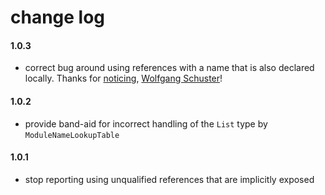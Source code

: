 # change log

#### 1.0.3
  - correct bug around using references with a name that is also declared locally.
    Thanks for [noticing](https://github.com/lue-bird/elm-review-import-simple/issues/1), [Wolfgang Schuster](https://github.com/wolfadex)!

#### 1.0.2
  - provide band-aid for incorrect handling of the `List` type by `ModuleNameLookupTable`

#### 1.0.1
  - stop reporting using unqualified references that are implicitly exposed
